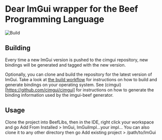 # Dear ImGui wrapper for the Beef Programming Language 

![Build](https://github.com/RogueMacro/imgui-beef/workflows/Build/badge.svg)

## Building

Every time a new ImGui version is pushed to the cimgui repository, new bindings will be generated and tagged with the new version.

Optionally, you can clone and build the repository for the latest version of ImGui. Take a look at [the build workflow](https://github.com/RogueMacro/imgui-beef/blob/master/.github/workflows/build.yml) for instructions on how to build and generate bindings on your operating system. See (cimgui)[https://github.com/cimgui/cimgui] for instructions on how to generate the binding information used by the imgui-beef generator.

## Usage

Clone the project into BeefLibs, then in the IDE, right click your workspace and go Add From Installed > ImGui, ImGuiImpl...your impl...
You can also clone it to any other directory then go Add existing project > /path/to/ImGui
